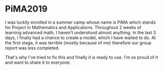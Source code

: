 # PiMA2019
I was luckily enrolled in a summer camp whose name is PiMA which stands for Project in Mathematics and Applications. Throughout 2 weeks of learning advanced math, I haven't understood almost anything. In the last 3 days, I finally had a chance to create a model, which I have waited to do. At the first stage, it was terrible (mostly because of me) therefore our group report was less completed.

That's why I've tried to fix this and finally it is ready to use. I'm so proud of it and want to share it to everyone.
